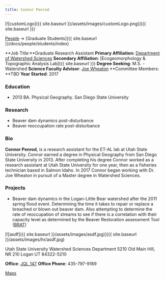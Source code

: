 ```yaml
---
title: Connor Penrod
---
```


[![customLogo]({{ site.baseurl }}/assets/images/customLogo.png)]({{ site.baseurl }})

[People]({{site.baseurl}}/docs/people/index) -> [Graduate Students]({{ site.baseurl }}/docs/people/students/index)

**Job Title:**Graduate Research Assistant
**Primary Affiliation:** [Department of Watershed Sciences](http://www.cnr.usu.edu/wats)
**Secondary Affiliation**: [Ecogeomorphology & Topographic Analysis Lab]({{ site.baseurl }})
**Degree Seeking**: M.S. - Watershed 
**Science Faculty Advisor**: [Joe Wheaton](https://qcnr.usu.edu/directory/wheaton_joseph)
**Committee Members: **TBD
**Year Started**: 2017

### Education

*	2013 BA. Physical Geography. San Diego State University

### Research

- Beaver dam dynamics post-disturbance
- Beaver reoccupation rate post-disturbance

### Bio

**Connor Penrod**, is a research assistant for the ET-AL lab at Utah State University. Connor earned a degree in Physical Geography from San Diego State University in 2013. After completing his degree Connor worked as a research assistant at Utah State University for one year, then as a fisheries technician based in Salmon Idaho. In 2017 Connor began working  with Dr. Joe Wheaton in pursuit of a Master degree in Watershed Sciences. 

### Projects

- Beaver dam dynamics in the Logan-Little Bear watershed after the 2011 spring flood event. Determining the time it takes to repair or replace a breached or blown out beaver dam. Also attempting to determine the rate of reoccupation of streams to see if there is a correlation with their capacity level as determined by the Beaver Restoration assessment Tool ([BRAT](http://brat.joewheaton.org/))

[![asdf]({{ site.baseurl }}/assets/images/asdf.jpg)]({{ site.baseurl }}/assets/images/hr/asdf.jpg)

Utah State University
Watershed Sciences Department
5210 Old Main Hill, NR 210
Logan UT 84322-5210

**Office**:  [JQL 147](http://www.usu.edu/map/index.cfm?id=47)
**Office Phone**: 435-797-9189



[Maps](https://sites.google.com/site/brownbirdmaps/)